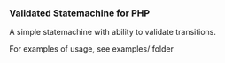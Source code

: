 ### Validated Statemachine for PHP

A simple statemachine with ability to validate transitions.

For examples of usage, see examples/ folder
